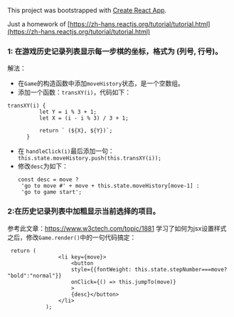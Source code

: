 This project was bootstrapped with [Create React App](https://github.com/facebook/create-react-app).

Just a homework of [https://zh-hans.reactjs.org/tutorial/tutorial.html](https://zh-hans.reactjs.org/tutorial/tutorial.html)

### 1: 在游戏历史记录列表显示每一步棋的坐标，格式为 (列号, 行号)。  
解法：
* 在`Game`的构造函数中添加`moveHistory`状态，是一个空数组。
* 添加一个函数：`transXY(i)`，代码如下：  
```
transXY(i) {
          let Y = i % 3 + 1;
          let X = (i - i % 3) / 3 + 1;
  
          return ` (${X}, ${Y})`;
      }
```
* 在 `handleClick(i)`最后添加一句：
 ` this.state.moveHistory.push(this.transXY(i));`  
* 修改`desc`为如下：  
   ```   
   const desc = move ?
    'go to move #' + move + this.state.moveHistory[move-1] :
    'go to game start';
  ```
    
### 2:在历史记录列表中加粗显示当前选择的项目。
参考此文章：https://www.w3ctech.com/topic/1881 学习了如何为jsx设置样式之后，修改`Game.render()`中的一句代码搞定：
```
 return (
                <li key={move}>
                    <button 
                    style={{fontWeight: this.state.stepNumber===move? "bold":"normal"}} 
                    onClick={() => this.jumpTo(move)}
                    >
                    {desc}</button>
                </li>
            );
 ```
